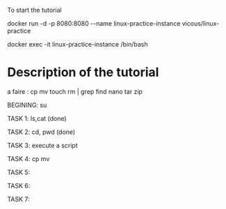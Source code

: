 To start the tutorial 

docker run -d -p 8080:8080 --name linux-practice-instance vicous/linux-practice

docker exec -it linux-practice-instance /bin/bash

# Description of the tutorial

a faire : cp mv touch rm | grep find nano tar zip 

BEGINING: su

TASK 1: ls,cat (done)

TASK 2: cd, pwd (done)

TASK 3: execute a script

TASK 4: cp mv

TASK 5:
 
TASK 6:

TASK 7: